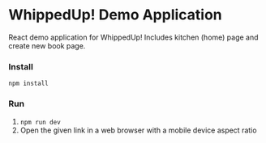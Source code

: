 # WhippedUp! Demo Application

React demo application for WhippedUp! Includes kitchen (home) page and create new book page.

### Install

`npm install`

### Run

1. `npm run dev`
2. Open the given link in a web browser with a mobile device aspect ratio
